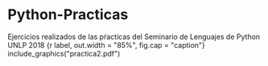 # Python-Practicas
Ejercicios realizados de las pŕacticas del Seminario de Lenguajes de Python UNLP 2018
{r label, out.width = "85%", fig.cap = "caption"}
include_graphics("practica2.pdf")
